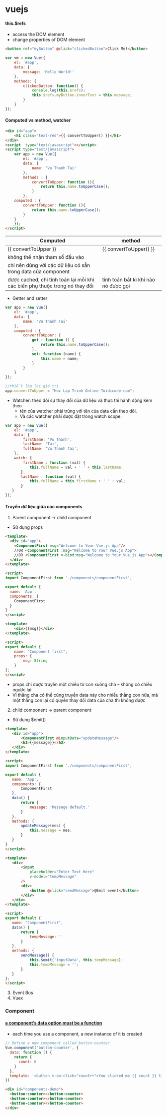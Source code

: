 # vuejs
#### this.$refs
- access the DOM element
- change properties of DOM element
```html
<button ref="myButton" @click="clickedButton">Click Me!</button>
```

```js
var vm = new Vue({
	el: '#app',
	data: {
		message: 'Hello World!'
	},
	methods: {
		clickedButton: function() {
			console.log(this.$refs);
			this.$refs.myButton.innerText = this.message;
		}
	}
});
```

#### Computed  vs method, watcher
```html
<div id="app">
    <h1 class="text-red">{{ convertToUpper() }}</h1>
</div>
<script  type="text/javascript"></script>
<script type="text/javascript">
    var app = new Vue({
        el: '#app',
        data: {
            name: 'Vu Thanh Tai'
        },
        methods : {
            convertToUpper: function (){
                return this.name.toUpperCase();
            }
        },
	computed : {
        convertToUpper: function (){
            return this.name.toUpperCase();
        }
    }
    });
</script>

```
| Computed   | method
|--------------|-------|
| {{ convertToUpper }}|  {{ convertToUpper() }} | 
| không thể nhận tham số đầu vào    |  | 
| chỉ nên dùng với các dữ liệu có sẵn trong data của component   |  | 
| được cached, chỉ tính toán lại mỗi khi các biến phụ thuộc trong nó thay đổi|   tính toán bất kì khi nào nó được gọi | 

- Getter and setter
```js
var app = new Vue({
    el: '#app',
    data: {
        name: 'Vu Thanh Tai'
    },
    computed : {
        convertToUpper: {
            get : function () {
                return this.name.toUpperCase();
            },
            set: function (name) {
                this.name = name;
            }
        }
    }
});

//thiết lập lại giá trị
app.convertToUpper = "Hoc Lap Trinh Online Toidicode.com";
```
- Watcher: theo dõi sự thay đổi của dữ liệu và thực thi hành động kèm theo
  - tên của watcher phải trùng với tên của data cần theo dõi.
  - Và các watcher phải được đặt trong watch scope.
```js
var app = new Vue({
    el: '#app',
    data: {
        firstName: 'Vu Thanh',
        lastName: 'Tai',
        fullName: 'Vu Thanh Tai',
    },
    watch: {
        firstName : function (val) {
           this.fullName = val + ' ' + this.lastName;
       },
       lastName : function (val) {
           this.fullName = this.firstName + ' ' + val;
       }
   }
});
```
#### Truyền dữ liệu giữa các components
1) Parent component -> child component
- Sử dụng props
```html
<template>
  <div id="app">
    <ComponentFirst msg="Welcome to Your Vue.js App"/>
    //OR <ComponentFirst :msg="Welcome to Your Vue.js App">
    //OR <ComponentFirst v-bind:msg="Welcome to Your Vue.js App"></ComponentFirst>
  </div>
</template>

<script>
import ComponentFirst from './components/componentFirst';

export default {
  name: 'App',
  components: {
    ComponentFirst
  }
}
</script>
```

```html
<template>
    <div>{{msg}}</div>
</template>

<script>
export default {
    name: "Component first",
    props: {
        msg: String
    }
};
</script>
```
- props chỉ được truyền một chiều từ con xuống cha – không có chiều ngược lại
 - Vì thằng cha có thể cũng truyền data này cho nhiều thằng con nữa, mà một thằng con lại có quyền thay đổi data của cha thì không được
 
 2. child component -> parent component
 - Sử dụng $emit()
 ```html
<template>
    <div id="app">
        <ComponentFirst @inputData="updateMessage"/>
        <h3>{{message}}</h3>
    </div>
</template>

<script>
import ComponentFirst from './components/componentFirst';

export default {
    name: 'App',
    components: {
        ComponentFirst
    },
    data() {
        return {
            message: 'Message default.'
        }
    },
    methods: {
        updateMessage(mes) {
            this.message = mes;
        }
    }
}
</script>
```
 ```html
<template>
    <div>
        <input
            placeholder="Enter Text Here"
            v-model="tempMessage"
        />
        <div>
            <button @click="sendMessage">@Emit event</button>
        </div>
    </div>
</template>

<script>
export default {
    name: "ComponentFirst",
    data() {
        return {
            tempMessage: ''
        }
    },
    methods: {
        sendMessage() {
            this.$emit('inputData', this.tempMessage);
            this.tempMessage = '';
        }
    }
};
</script>
```
3. Event Bus
4. Vuex
### Component
#### [a component’s data option must be a function](https://vuejs.org/v2/guide/components.html#data-Must-Be-a-Function)
- each time you use a component, a new instance of it is created
```js
// Define a new component called button-counter
Vue.component('button-counter', {
  data: function () {
    return {
      count: 0
    }
  },
  template: '<button v-on:click="count++">You clicked me {{ count }} times.</button>'
})
```
```html
<div id="components-demo">
  <button-counter></button-counter>
  <button-counter></button-counter>
  <button-counter></button-counter>
</div>
```

 
